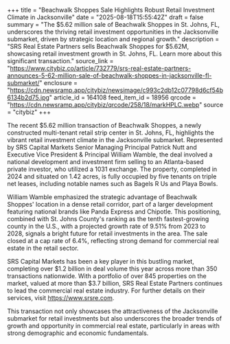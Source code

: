 +++
title = "Beachwalk Shoppes Sale Highlights Robust Retail Investment Climate in Jacksonville"
date = "2025-08-18T15:55:42Z"
draft = false
summary = "The $5.62 million sale of Beachwalk Shoppes in St. Johns, FL, underscores the thriving retail investment opportunities in the Jacksonville submarket, driven by strategic location and regional growth."
description = "SRS Real Estate Partners sells Beachwalk Shoppes for $5.62M, showcasing retail investment growth in St. Johns, FL. Learn more about this significant transaction."
source_link = "https://www.citybiz.co/article/732779/srs-real-estate-partners-announces-5-62-million-sale-of-beachwalk-shoppes-in-jacksonville-fl-submarket/"
enclosure = "https://cdn.newsramp.app/citybiz/newsimage/c993c2db12c07798d6cf54b6134b2d75.jpg"
article_id = 164108
feed_item_id = 18956
qrcode = "https://cdn.newsramp.app/citybiz/qrcode/258/18/markHPLC.webp"
source = "citybiz"
+++

<p>The recent $5.62 million transaction of Beachwalk Shoppes, a newly constructed multi-tenant retail strip center in St. Johns, FL, highlights the vibrant retail investment climate in the Jacksonville submarket. Represented by SRS Capital Markets Senior Managing Principal Patrick Nutt and Executive Vice President & Principal William Wamble, the deal involved a national development and investment firm selling to an Atlanta-based private investor, who utilized a 1031 exchange. The property, completed in 2024 and situated on 1.42 acres, is fully occupied by five tenants on triple net leases, including notable names such as Bagels R Us and Playa Bowls.</p><p>William Wamble emphasized the strategic advantage of Beachwalk Shoppes' location in a dense retail corridor, part of a larger development featuring national brands like Panda Express and Chipotle. This positioning, combined with St. Johns County's ranking as the tenth fastest-growing county in the U.S., with a projected growth rate of 9.51% from 2023 to 2028, signals a bright future for retail investments in the area. The sale closed at a cap rate of 6.4%, reflecting strong demand for commercial real estate in the retail sector.</p><p>SRS Capital Markets has been a key player in this bustling market, completing over $1.2 billion in deal volume this year across more than 350 transactions nationwide. With a portfolio of over 845 properties on the market, valued at more than $3.7 billion, SRS Real Estate Partners continues to lead the commercial real estate industry. For further details on their services, visit <a href='https://www.srsre.com' rel='nofollow' target='_blank'>https://www.srsre.com</a>.</p><p>This transaction not only showcases the attractiveness of the Jacksonville submarket for retail investments but also underscores the broader trends of growth and opportunity in commercial real estate, particularly in areas with strong demographic and economic fundamentals.</p>